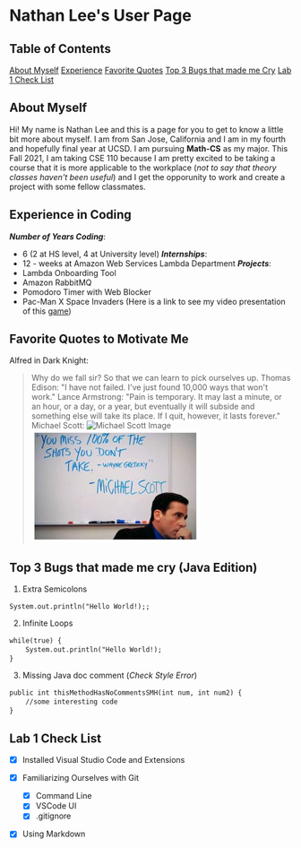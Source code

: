 # Nathan Lee's User Page

## Table of Contents
[About Myself](#about-myself)
[Experience](#experience-in-coding)
[Favorite Quotes](#favorite-quotes-to-motivate-me)
[Top 3 Bugs that made me Cry](#top-3-bugs-that-made-me-cry-java-edition)
[Lab 1 Check List](#lab-1-check-list)


## About Myself
Hi! My name is Nathan Lee and this is a page for you to get to know a little bit more about myself. I am from San Jose, California and I am in my fourth and hopefully final year at UCSD. I am pursuing **Math-CS** as my major. This Fall 2021, I am taking CSE 110 because I am pretty excited to be taking a course that it is more applicable to the workplace (*not to say that theory classes haven't been useful*) and I get the opporunity to work and create a project with some fellow classmates.

## Experience in Coding 
***Number of Years Coding***: 
- 6 (2 at HS level, 4 at University level)
***Internships***: 
- 12 - weeks at Amazon Web Services Lambda Department
***Projects***: 
- Lambda Onboarding Tool
- Amazon RabbitMQ 
- Pomodoro Timer with Web Blocker
- Pac-Man X Space Invaders (Here is a link to see my video presentation of this [game](https://bit.ly/2WdrkSv))

## Favorite Quotes to Motivate Me
Alfred in Dark Knight: 
> Why do we fall sir? So that we can learn to pick ourselves up. 
Thomas Edison: 
> "I have not failed. I've just found 10,000 ways that won't work." 
Lance Armstrong: 
> "Pain is temporary. It may last a minute, or an hour, or a day, or a year, but eventually it will subside and something else will take its place. If I quit, however, it lasts forever." 
Michael Scott: 
![Michael Scott Image](https://lanthorn.com/wp-content/uploads/2019/11/office-300x200.jpg)
![Michael Scott Image](michaelscott.jpg)


## Top 3 Bugs that made me cry (Java Edition)
1. Extra Semicolons 
```
System.out.println("Hello World!);;
```
2. Infinite Loops
```
while(true) {
    System.out.println("Hello World!);
}
```
3. Missing Java doc comment (*Check Style Error*)
```
public int thisMethodHasNoCommentsSMH(int num, int num2) {
    //some interesting code
}
```

## Lab 1 Check List 
- [X] Installed Visual Studio Code and Extensions
- [X] Familiarizing Ourselves with Git
  - [X] Command Line
  - [X] VSCode UI
  - [X] .gitignore
- [X] Using Markdown


